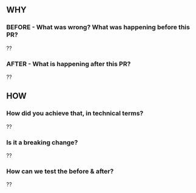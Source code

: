 ## WHY

### BEFORE - What was wrong? What was happening before this PR?

??

### AFTER - What is happening after this PR?

??


## HOW

### How did you achieve that, in technical terms?

??



### Is it a breaking change?

??


### How can we test the before & after?

??
